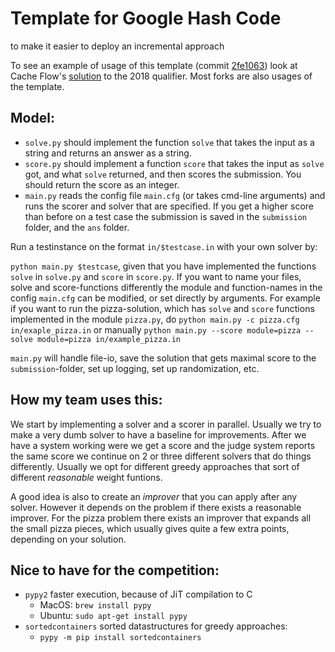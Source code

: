 # Template for Google Hash Code
to make it easier to deploy an incremental approach

To see an example of usage of this template 
(commit [2fe1063](https://github.com/exoji2e/hashcode-template/commit/2fe106309cec654289c73a217df904a509264b59))
look at Cache Flow's [solution](https://github.com/exoji2e/hashcode2018-qualification)
to the 2018 qualifier. Most forks are also usages of the template.

## Model:
- `solve.py` should implement the function `solve` that takes the input as a string and returns an answer as a string.
- `score.py` should implement a function `score` that takes the input as `solve` got, and what `solve` returned, and then scores the submission. You should return the score as an integer.
- `main.py` reads the config file `main.cfg` (or takes cmd-line arguments) and runs the scorer and solver that are specified. If you get a higher score than before on a test case the submission is saved in the `submission` folder, and the `ans` folder.

Run a testinstance on the format `in/$testcase.in` with your own solver by:

`python main.py $testcase`, given that you have implemented the functions `solve` in `solve.py` and `score` in `score.py`. If you want to name your files, solve and score-functions differently the module and function-names in the config `main.cfg` can be modified, or set directly by arguments. For example if you want to run the pizza-solution, which has `solve` and `score` functions implemented in the module `pizza.py`, do `python main.py -c pizza.cfg in/exaple_pizza.in` or manually `python main.py --score module=pizza --solve module=pizza in/example_pizza.in`

`main.py` will handle file-io, save the solution that gets maximal score to the `submission`-folder, set up logging, set up randomization, etc.

## How my team uses this:
We start by implementing a solver and a scorer in parallel. Usually we try to make a very dumb solver to have a baseline for improvements. After we have a system working were we get a score and the judge system reports the same score we continue on 2 or three different solvers that do things differently. Usually we opt for different greedy approaches that sort of different _reasonable_ weight funtions.

A good idea is also to create an _improver_ that you can apply after any solver. However it depends on the problem if there exists a reasonable improver. For the pizza problem there exists an improver that expands all the small pizza pieces, which usually gives quite a few extra points, depending on your solution.

## Nice to have for the competition:
- `pypy2` faster execution, because of JiT compilation to C
    + MacOS: `brew install pypy`
    + Ubuntu: `sudo apt-get install pypy`
- `sortedcontainers` sorted datastructures for greedy approaches:
    + `pypy -m pip install sortedcontainers`
